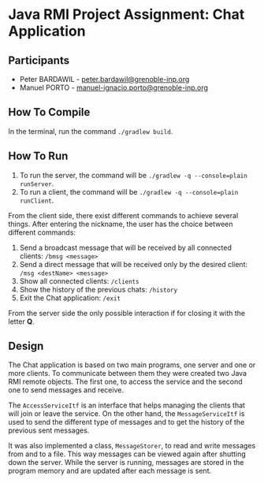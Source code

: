 # Java RMI Project Assignment: Chat Application

## Participants 
* Peter BARDAWIL - peter.bardawil@grenoble-inp.org
* Manuel PORTO - manuel-ignacio.porto@grenoble-inp.org

## How To Compile

In the terminal, run the command `./gradlew build`.

## How To Run
1. To run the server, the command will be `./gradlew -q --console=plain runServer`.
2. To run a client, the command will be `./gradlew -q --console=plain runClient`.

From the client side, there exist different commands to achieve several things. After entering the nickname, the user has the choice between different commands:

1. Send a broadcast message that will be received by all connected clients: `/bmsg <message>`
2. Send a direct message that will be received only by the desired client: `/msg <destName> <message>`
3. Show all connected clients: `/clients`
4. Show the history of the previous chats: `/history`
5. Exit the Chat application: `/exit`

From the server side the only possible interaction if for closing it with the letter **Q**.

## Design

The Chat application is based on two main programs, one server and one or more clients. To communicate between them they were created two Java RMI remote objects. The first one, to access the service and the second one to send messages and receive. 

The `AccessServiceItf` is an interface that helps managing the clients that will join or leave the service. On the other hand, the `MessageServiceItf` is used to send the different type of messages and to get the history of the previous sent messages. 

It was also implemented a class, `MessageStorer`, to read and write messages from and to a file. This way messages can be viewed again after shutting down the server. While the server is running, messages are stored in the program memory and are updated after each message is sent. 
